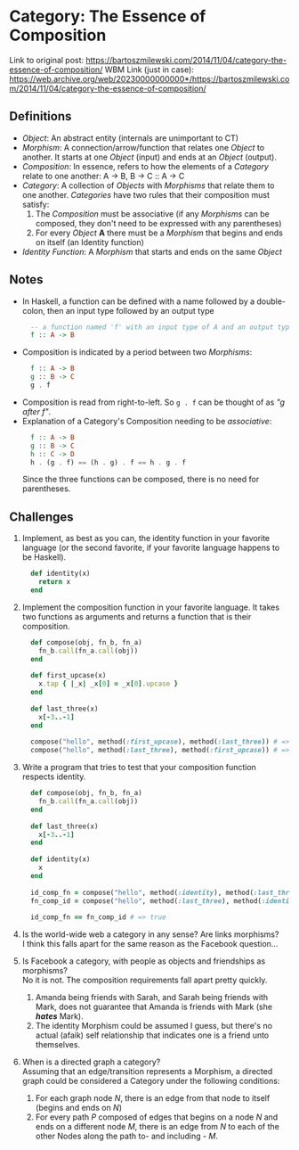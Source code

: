 # Category: The Essence of Composition
Link to original post: https://bartoszmilewski.com/2014/11/04/category-the-essence-of-composition/
WBM Link (just in case): https://web.archive.org/web/20230000000000*/https://bartoszmilewski.com/2014/11/04/category-the-essence-of-composition/


## Definitions
* _Object_: An abstract entity (internals are unimportant to CT)
* _Morphism_: A connection/arrow/function that relates one _Object_ to another. It starts at one _Object_ (input) and ends at an _Object_ (output).
* _Composition_: In essence, refers to how the elements of a _Category_ relate to one another: A -> B, B -> C :: A -> C
* _Category_: A collection of _Objects_ with _Morphisms_ that relate them to one another. 
  _Categories_ have two rules that their composition must satisfy:
  1. The _Composition_ must be associative (if any _Morphisms_ can be composed, they don't need to be expressed with any parentheses)
  2. For every _Object_ **A** there must be a _Morphism_ that begins and ends on itself (an Identity function)
* _Identity Function_: A _Morphism_ that starts and ends on the same _Object_

## Notes
* In Haskell, a function can be defined with a name followed by a double-colon, then an input type followed by an output type
  ```haskell
    -- a function named 'f' with an input type of A and an output type of B 
    f :: A -> B
  ```
* Composition is indicated by a period between two _Morphisms_:
  ```haskell
    f :: A -> B
    g :: B -> C
    g . f
  ```
* Composition is read from right-to-left. So `g . f` can be thought of as _"g after f"_.
* Explanation of a Category's Composition needing to be _associative_:
  ```haskell
    f :: A -> B
    g :: B -> C
    h :: C -> D
    h . (g . f) == (h . g) . f == h . g . f
  ```
  Since the three functions can be composed, there is no need for parentheses.

## Challenges
1. Implement, as best as you can, the identity function in your favorite language (or the second favorite, if your favorite language happens to be Haskell).
   ```ruby
     def identity(x)
       return x
     end
   ```
   
1. Implement the composition function in your favorite language. It takes two functions as arguments and returns a function that is their composition.
    ```ruby
      def compose(obj, fn_b, fn_a)
        fn_b.call(fn_a.call(obj))
      end
  
      def first_upcase(x)
        x.tap { |_x| _x[0] = _x[0].upcase }
      end
  
      def last_three(x)
        x[-3..-1]
      end 
  
      compose("hello", method(:first_upcase), method(:last_three)) # => "Llo"
      compose("hello", method(:last_three), method(:first_upcase)) # => "llo"
    ```
1. Write a program that tries to test that your composition function respects identity.
    ```ruby
      def compose(obj, fn_b, fn_a)
        fn_b.call(fn_a.call(obj))
      end
  
      def last_three(x)
        x[-3..-1]
      end
  
      def identity(x)
        x
      end
  
      id_comp_fn = compose("hello", method(:identity), method(:last_three)) # => "llo"
      fn_comp_id = compose("hello", method(:last_three), method(:identity)) # => "llo"
  
      id_comp_fn == fn_comp_id # => true
    ```
1. Is the world-wide web a category in any sense? Are links morphisms?  
  I think this falls apart for the same reason as the Facebook question...
1. Is Facebook a category, with people as objects and friendships as morphisms?  
    No it is not. The composition requirements fall apart pretty quickly.  
    1. Amanda being friends with Sarah, and Sarah being friends with Mark, does not guarantee that Amanda is friends with Mark (she **_hates_** Mark).
    1. The identity Morphism could be assumed I guess, but there's no actual (afaik) self relationship that indicates one is a friend unto themselves.
1. When is a directed graph a category?  
  Assuming that an edge/transition represents a Morphism, a directed graph could be considered a Category under the following conditions:  
    1. For each graph node _N_, there is an edge from that node to itself (begins and ends on _N_)
    1. For every path _P_ composed of edges that begins on a node _N_ and ends on a different node _M_, there is an edge from _N_ to each of the other Nodes along the path to- and including - _M_.
   

